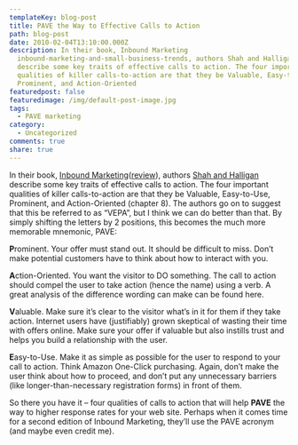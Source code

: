 ```yaml
---
templateKey: blog-post
title: PAVE the Way to Effective Calls to Action
path: blog-post
date: 2010-02-04T13:10:00.000Z
description: In their book, Inbound Marketing
  inbound-marketing-and-small-business-trends, authors Shah and Halligan
  describe some key traits of effective calls to action. The four important
  qualities of killer calls-to-action are that they be Valuable, Easy-to-Use,
  Prominent, and Action-Oriented
featuredpost: false
featuredimage: /img/default-post-image.jpg
tags:
  - PAVE marketing
category:
  - Uncategorized
comments: true
share: true
---
```

In their book, [Inbound Marketing](http://www.amazon.com/gp/product/0470499311?ie=UTF8&tag=aspalliancecom&linkCode=as2&camp=1789&creative=390957&creativeASIN=0470499311)([review](/inbound-marketing-and-small-business-trends)), authors [Shah and Halligan](http://www.hubspot.com/company/management) describe some key traits of effective calls to action. The four important qualities of killer calls-to-action are that they be Valuable, Easy-to-Use, Prominent, and Action-Oriented (chapter 8). The authors go on to suggest that this be referred to as “VEPA”, but I think we can do better than that. By simply shifting the letters by 2 positions, this becomes the much more memorable mnemonic, PAVE:

**P**rominent. Your offer must stand out. It should be difficult to miss. Don’t make potential customers have to think about how to interact with you.

**A**ction-Oriented. You want the visitor to DO something. The call to action should compel the user to take action (hence the name) using a verb. A great analysis of the difference wording can make can be found here.

**V**aluable. Make sure it’s clear to the visitor what’s in it for them if they take action. Internet users have (justifiably) grown skeptical of wasting their time with offers online. Make sure your offer if valuable but also instills trust and helps you build a relationship with the user.

**E**asy-to-Use. Make it as simple as possible for the user to respond to your call to action. Think Amazon One-Click purchasing. Again, don’t make the user think about how to proceed, and don’t put any unnecessary barriers (like longer-than-necessary registration forms) in front of them.

So there you have it – four qualities of calls to action that will help **PAVE** the way to higher response rates for your web site. Perhaps when it comes time for a second edition of Inbound Marketing, they’ll use the PAVE acronym (and maybe even credit me).